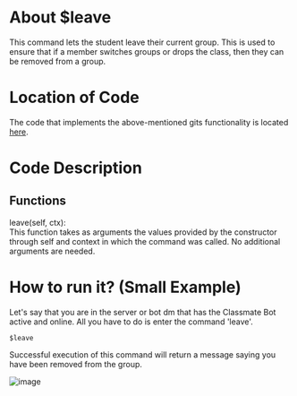 # About $leave
This command lets the student leave their current group. This is used to ensure that if a member switches groups or drops the class, then they can be removed from a group.

# Location of Code
The code that implements the above-mentioned gits functionality is located [here](https://github.com/maddaicita/ClassMateBot-1.1/blob/main/cogs/groups.py).

# Code Description
## Functions
leave(self, ctx): <br>
This function takes as arguments the values provided by the constructor through self and context in which the command was called. No additional arguments are needed.

# How to run it? (Small Example)
Let's say that you are in the server or bot dm that has the Classmate Bot active and online. All you have to do is 
enter the command 'leave'.
```
$leave
```
Successful execution of this command will return a message saying you have been removed from the group.

![image](https://user-images.githubusercontent.com/32313919/140252700-18d6a7bd-11ad-468c-beee-a597ed5f4d10.png)
